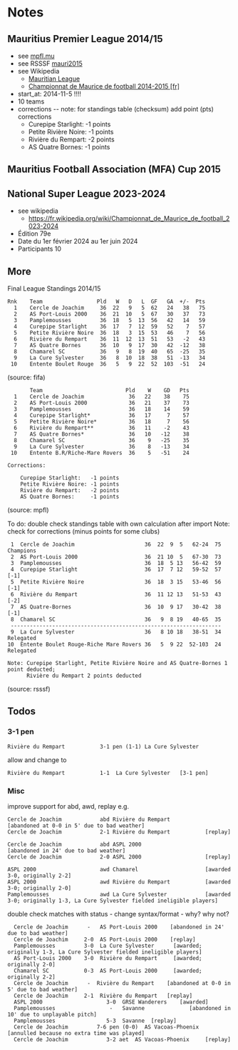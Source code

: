 # Notes

## Mauritius Premier League 2014/15

- see [mpfl.mu](http:www.mpfl.mu)
- see RSSSF [mauri2015](http://rsssf.com/tablesm/mauri2015.html)
- see Wikipedia
    - [Mauritian League](https://en.wikipedia.org/wiki/Mauritian_League)
    - [Championnat de Maurice de football 2014-2015 [fr]](https://fr.wikipedia.org/wiki/Championnat_de_Maurice_de_football_2014-2015)
- start_at: 2014-11-5 !!!!
- 10 teams
- corrections -- note: for standings table (checksum) add point (pts) corrections
  - Curepipe Starlight:   -1 points
  - Petite Rivière Noire: -1 points
  - Rivière du Rempart:   -2 points
  - AS Quatre Bornes:     -1 points


## Mauritius Football Association (MFA) Cup 2015


## National Super League 2023-2024
- see wikipedia
  - <https://fr.wikipedia.org/wiki/Championnat_de_Maurice_de_football_2023-2024>
- Édition	79e
- Date	du 1er février 2024 au 1er juin 2024
- Participants	10



## More

Final League Standings 2014/15

```
Rnk    Team                 Pld   W   D   L  GF   GA  +/-  Pts
  1    Cercle de Joachim     36  22   9   5  62   24   38   75
  2    AS Port-Louis 2000    36  21  10   5  67   30   37   73
  3    Pamplemousses         36  18   5  13  56   42   14   59
  4    Curepipe Starlight    36  17   7  12  59   52    7   57
  5    Petite Rivière Noire  36  18   3  15  53   46    7   56
  6    Rivière du Rempart    36  11  12  13  51   53   -2   43
  7    AS Quatre Bornes      36  10   9  17  30   42  -12   38
  8    Chamarel SC           36   9   8  19  40   65  -25   35
  9    La Cure Sylvester     36   8  10  18  38   51  -13   34
 10    Entente Boulet Rouge  36   5   9  22  52  103  -51   24
```

(source: fifa)


```
       Team                          Pld    W    GD   Pts
  1    Cercle de Joachim              36   22    38    75
  2    AS Port-Louis 2000             36   21    37    73
  3    Pamplemousses                  36   18    14    59
  4    Curepipe Starlight*            36   17     7    57
  5    Petite Rivière Noire*          36   18     7    56
  6    Rivière du Rempart**           36   11    -2    43
  7    AS Quatre Bornes*              36   10   -12    38
  8    Chamarel SC                    36    9   -25    35
  9    La Cure Sylvester              36    8   -13    34
 10    Entente B.R/Riche-Mare Rovers  36    5   -51    24
```

```
Corrections:

    Curepipe Starlight:   -1 points
    Petite Rivière Noire: -1 points
    Rivière du Rempart:   -2 points
    AS Quatre Bornes:     -1 points
```

(source: mpfl)

To do: double check standings table with own calculation after import
Note: check for corrections (minus points for some clubs)


```
 1  Cercle de Joachim                      36  22  9  5   62-24  75  Champions
 2  AS Port-Louis 2000                     36  21 10  5   67-30  73
 3  Pamplemousses                          36  18  5 13   56-42  59
 4  Curepipe Starlight                     36  17  7 12   59-52  57  [-1]
 5  Petite Rivière Noire                   36  18  3 15   53-46  56  [-1]
 6  Rivière du Rempart                     36  11 12 13   51-53  43  [-2]
 7  AS Quatre-Bornes                       36  10  9 17   30-42  38  [-1]
 8  Chamarel SC                            36   9  8 19   40-65  35
 ------------------------------------------------------------------
 9  La Cure Sylvester                      36   8 10 18   38-51  34  Relegated
10  Entente Boulet Rouge-Riche Mare Rovers 36   5  9 22  52-103  24  Relegated

Note: Curepipe Starlight, Petite Rivière Noire and AS Quatre-Bornes 1 point deducted;
      Rivière du Rempart 2 points deducted
```

(source: rsssf)


## Todos

### 3-1 pen

```
Rivière du Rempart           3-1 pen (1-1) La Cure Sylvester
```

allow and change to

```
Rivière du Rempart           1-1  La Cure Sylvester   [3-1 pen]
```


### Misc

improve support for  abd, awd, replay e.g.

```
Cercle de Joachim            abd Rivière du Rempart           [abandoned at 0-0 in 5' due to bad weather]
Cercle de Joachim            2-1 Rivière du Rempart           [replay]

Cercle de Joachim            abd ASPL 2000                    [abandoned in 24' due to bad weather]
Cercle de Joachim            2-0 ASPL 2000                    [replay]

ASPL 2000                    awd Chamarel                     [awarded 3-0, originally 2-2]
ASPL 2000                    awd Rivière du Rempart           [awarded 3-0; originally 2-0]
Pamplemousses                awd La Cure Sylvester            [awarded 3-0; originally 1-3, La Cure Sylvester fielded ineligible players]
```


double check matches with status - change syntax/format - why? why not?

```
  Cercle de Joachim      -   AS Port-Louis 2000    [abandoned in 24' due to bad weather]
  Cercle de Joachim     2-0  AS Port-Louis 2000    [replay]
  Pamplemousses         3-0  La Cure Sylvester      [awarded; originally 1-3, La Cure Sylvester fielded ineligible players]
  AS Port-Louis 2000    3-0  Rivière du Rempart     [awarded; originally 2-0]
  Chamarel SC           0-3  AS Port-Louis 2000     [awarded; originally 2-2]
  Cercle de Joachim      -  Rivière du Rempart    [abandoned at 0-0 in 5' due to bad weather]
  Cercle de Joachim     2-1  Rivière du Rempart   [replay]
  ASPL 2000                    3-0  GRSE Wanderers    [awarded]
  Pamplemousses                 -   Savanne              [abandoned in 10' due to unplayable pitch]
  Pamplemousses                5-3  Savanne  [replay]
  Cercle de Joachim         7-6 pen (0-0)  AS Vacoas-Phoenix   [annulled because no extra time was played]
  Cercle de Joachim            3-2 aet  AS Vacoas-Phoenix     [replay]



```

